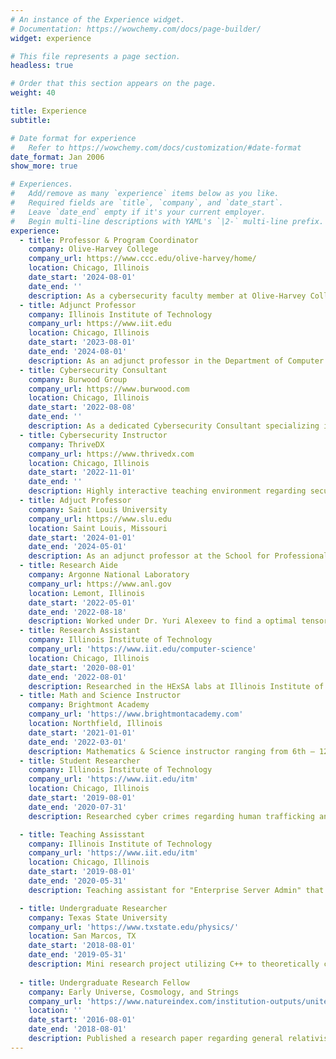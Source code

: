 ```yaml
---
# An instance of the Experience widget.
# Documentation: https://wowchemy.com/docs/page-builder/
widget: experience

# This file represents a page section.
headless: true

# Order that this section appears on the page.
weight: 40

title: Experience
subtitle:

# Date format for experience
#   Refer to https://wowchemy.com/docs/customization/#date-format
date_format: Jan 2006
show_more: true 

# Experiences.
#   Add/remove as many `experience` items below as you like.
#   Required fields are `title`, `company`, and `date_start`.
#   Leave `date_end` empty if it's your current employer.
#   Begin multi-line descriptions with YAML's `|2-` multi-line prefix.
experience:
  - title: Professor & Program Coordinator
    company: Olive-Harvey College
    company_url: https://www.ccc.edu/olive-harvey/home/
    location: Chicago, Illinois
    date_start: '2024-08-01'
    date_end: ''
    description: As a cybersecurity faculty member at Olive-Harvey College, I teach courses in ethical hacking, penetration testing, and cybersecurity fundamentals, equipping students with hands-on experience and industry-relevant skills. I integrate platforms like HackTheBox Academy to provide interactive labs and real-world cybersecurity challenges, helping students bridge the gap between theory and practice. Beyond the classroom, I contribute to curriculum development and mentor students pursuing careers in cybersecurity, emphasizing critical thinking, ethical hacking principles, and industry best practices. My goal is to prepare the next generation of cybersecurity professionals with the knowledge and skills they need to succeed in this evolving field.
  - title: Adjunct Professor
    company: Illinois Institute of Technology
    company_url: https://www.iit.edu
    location: Chicago, Illinois
    date_start: '2023-08-01'
    date_end: '2024-08-01'
    description: As an adjunct professor in the Department of Computer Science, my primary responsibility is to design and teach undergraduate and graduate courses that enhance students' programming skills. I leverage my expertise in computer science to develop comprehensive curricula that engage students in a variety of programming languages and techniques. In addition to classroom instruction, I also provide one-on-one mentorship and guidance to students, helping them to identify and overcome challenges in their coursework. Overall, I am committed to fostering a collaborative and supportive learning environment that equips students with the technical skills and critical thinking abilities they need to succeed in their future careers.
  - title: Cybersecurity Consultant 
    company: Burwood Group 
    company_url: https://www.burwood.com
    location: Chicago, Illinois
    date_start: '2022-08-08'
    date_end: ''
    description: As a dedicated Cybersecurity Consultant specializing in penetration testing, I serve a diverse client base across healthcare, education, and finance sectors. My expertise centers on conducting detailed penetration tests across servers, machines, and various devices, including external, internal, and web applications. This proactive approach helps uncover vulnerabilities, ensuring robust security solutions are in place. In addition to my pen-testing focus, I guide organizations in adhering to GRC policies, crafting standards and frameworks based on NIST, HIPAA, and PCI to safeguard privacy and security. I oversee annual Security Risk Assessments (SRAs) to mitigate potential risks and maintain the highest level of protection. My role involves consulting on, operating, and integrating cybersecurity measures, ensuring the safety and security of our clients' domains, thus allowing them to focus on their core business with peace of mind.
  - title: Cybersecurity Instructor
    company: ThriveDX
    company_url: https://www.thrivedx.com
    location: Chicago, Illinois
    date_start: '2022-11-01'
    date_end: ''
    description: Highly interactive teaching environment regarding security techniques andinformation systems controls to secure an enterprise infrastructure. This role required to be knowledgeable with basic cyber security principles. Remote cybersecurity instructor with varying courses such as ethical hacking, game theory, network security, python course, linux security, cloud security, and digital forensics incident response. Familiar with common security measures such as network access control, device control, whitening solutions, mail relay, endpoint protection solutions, IR/DR, and social engineering.
  - title: Adjuct Professor
    company: Saint Louis University
    company_url: https://www.slu.edu
    location: Saint Louis, Missouri
    date_start: '2024-01-01'
    date_end: '2024-05-01'
    description: As an adjunct professor at the School for Professional Studies, my focus is on teaching a range of courses within the Computer Information Systems curriculum, with a particular emphasis on Cybersecurity. My students come from all corners of the world, including the greater Saint Louis Area, and all instruction is delivered virtually.
  - title: Research Aide 
    company: Argonne National Laboratory
    company_url: https://www.anl.gov
    location: Lemont, Illinois
    date_start: '2022-05-01'
    date_end: '2022-08-18'
    description: Worked under Dr. Yuri Alexeev to find a optimal tensor contraction on Argonne-developed tensor network quantum simulator QTensor. This invovles in developing a parallel optimizer written in Julia to find an optimal tensor contraction sequenes for large problems requiring running on Polaris and Aurora supercomputers. The overall goal is to find the optimal tensor contraction sequences for quantum supremacy Sycamore and QAOA quantum circuits to demonstrate quantum advantage. 
  - title: Research Assistant
    company: Illinois Institute of Technology
    company_url: 'https://www.iit.edu/computer-science'
    location: Chicago, Illinois
    date_start: '2020-08-01'
    date_end: '2022-08-01'
    description: Researched in the HExSA labs at Illinois Institute of Technology under the advisement of Dr. Kyle Hale. In the HExSA lab, the various reserach projects that I am invovled in are in regards to distributed computing, operating systems, and programming languages. I also work under Dr. Stefan Muller, where we utilized WCET (Worst Case Execution Time) such as OTAWA and RAML that analyzed ARM binaries with OCaml programs that effectively generates an approximation of code execution timing in higher level languages such as Python, C++, etc. This provides a cost effective way of looking at higher level lanuage's computation times without having to actually run them or have possible errors that may arise to be looked at manually that may end up saving costs. In addition, this included verfication of sequential and concurrent programs. This automation are comparable to manually checking each case inside OCaml programs and we are currently working on explaing this work for various programs. I am also running simulations using the Sniper platform for dynamic enivornments with remote cores as well as in edge computing cases where I am currently leveraging programming language techniques and using custom made virtual machines as a test bay to simulate a highly dynamic network. This consits of utilizing a custom interpreter with a stack machine to be able to calculate the cost in a real world scenario.  
  - title: Math and Science Instructor
    company: Brightmont Academy
    company_url: 'https://www.brightmontacademy.com'
    location: Northfield, Illinois 
    date_start: '2021-01-01'
    date_end: '2022-03-01'
    description: Mathematics & Science instructor ranging from 6th – 12th grade in a variety of classes. All classes were taught at an accredited academy in a private one-on-one setting. This also included writing reports on each student and making sure they were pacing on schedule in each topic with excellent understanding of the subject being instructed. Courses were taught in-person and remotely.  The course technology was completed through google meets and offered private tutoring in a one-on-one settings. The courses that were instructed are Algebra I, Algebra II, Honors Geometry, Pre-Calculus, AP Calculus, Environmental Science, Biology, AP Biology, AP Chemistry, and AP Physics.
  - title: Student Researcher
    company: Illinois Institute of Technology
    company_url: 'https://www.iit.edu/itm'
    location: Chicago, Illinois
    date_start: '2019-08-01'
    date_end: '2020-07-31'
    description: Researched cyber crimes regarding human trafficking and child predators analyzing their methods of encryption and steganography techniques to conduct their criminal activities under the advisement of Mr. Louis McHugh IV. Conducted a mini research project into supply chain attacks, where he conducted a case study into the various methodology that make a supply chain attack successful. This required analyzing a number of major cyber breaches from Equifax, Target, and various ATMs in Eastern Europe.

  - title: Teaching Assisstant
    company: Illinois Institute of Technology
    company_url: 'https://www.iit.edu/itm'
    location: Chicago, Illinois
    date_start: '2019-08-01'
    date_end: '2020-05-31'
    description: Teaching assistant for "Enterprise Server Admin" that involved grading, evaluating, and lecturing during the Spring of 2020. This role required him to be knowledgeable in Windows 2012/R2 servers. This included on how to set up, implementation, and troubleshoot the server. Taught the course when professor was unavailable, grade and evaluate student knowledge on different topics in the course, and overall offered services to ensure that each students succeed and understood each topic. Teaching assistant for, "Data Networks and the Internet" that involved grading, evaluating, and lecturing during the Fall 2020 and Spring 2020. This role required to be technically proficient in network design, theory, and implementation. This included an in depth knowledge of various network topologies, TCP/UDP ports, and the OSI model. Proctor exams and make 

  - title: Undergraduate Researcher
    company: Texas State University
    company_url: 'https://www.txstate.edu/physics/'
    location: San Marcos, TX
    date_start: '2018-08-01'
    date_end: '2019-05-31'
    description: Mini research project utilizing C++ to theoretically calculate and model the decay of cube satellites in the atmosphere. This resulted in constructing a GUI interface to make the program user friendly. This included having weekly meetings to discuss about the project and current astrophysics phenomenons that may have any affect on the cube satellites.
    
  - title: Undergraduate Research Fellow
    company: Early Universe, Cosmology, and Strings
    company_url: 'https://www.natureindex.com/institution-outputs/united-states-of-america-usa/early-universe-cosmology-and-strings-group-eucos-baylor-university/5bdb3c92119bee7e0268b336'
    location: ''
    date_start: '2016-08-01'
    date_end: '2018-08-01'
    description: Published a research paper regarding general relativist invariants of black holes, worm holes and the Alcubierre metric. Computer programming and direct mathematical analysis is applied. Utilize C++, Python, and analyzed FORTRAN code to complete our paper. Hand calculated tensors to make sure the computer code was giving the correct values. Utilized R to investigate the theory of negative probability and quasi-distributions.
---
```

